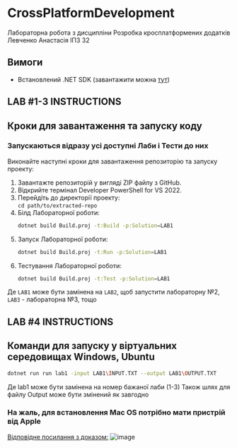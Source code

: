 # CrossPlatformDevelopment  
Лабораторна робота з дисципліни Розробка кросплатформених додатків  
Левченко Анастасія ІПЗ 32  

## Вимоги
- Встановлений .NET SDK (завантажити можна [тут](https://dotnet.microsoft.com/download))

## LAB #1-3 INSTRUCTIONS

## Кроки для завантаження та запуску коду
### Запускаються відразу усі доступні Лаби і Тести до них
Виконайте наступні кроки для завантаження репозиторію та запуску проекту:
1. Завантажте репозиторій у вигляді ZIP файлу з GitHub.
2. Відкрийте термінал Developer PowerShell for VS 2022.
3. Перейдіть до директорії проекту:  
   `cd path/to/extracted-repo`
4. Білд Лабораторної роботи:
   ```bash
   dotnet build Build.proj -t:Build -p:Solution=LAB1
   ```
5. Запуск Лабораторної роботи:  
   ```bash
   dotnet build Build.proj -t:Run -p:Solution=LAB1
   ```
6. Тестування Лабораторної роботи:
   ```bash
   dotnet build Build.proj -t:Test -p:Solution=LAB1
   ```
Де `LAB1` може бути замінена на `LAB2`, щоб запустити лабораторну №2, `LAB3` - лабораторна №3, тощо

## LAB #4 INSTRUCTIONS
## Команди для запуску у віртуальних середовищах Windows, Ubuntu
```bash
dotnet run run lab1 -input LAB1\INPUT.TXT --output LAB1\OUTPUT.TXT
```
Де lab1 може бути замінена на номер бажаної лаби (1-3)
Також шлях для файлу Output може бути змінений як завгодно 

### На жаль, для встановлення Mac OS потрібно мати пристрій від Apple
[Відповідне посилання з доказом:](https://forums.virtualbox.org/viewtopic.php?f=6&t=92649)
![image](https://github.com/user-attachments/assets/455c9876-82d3-4182-a14e-33d40122b244)
